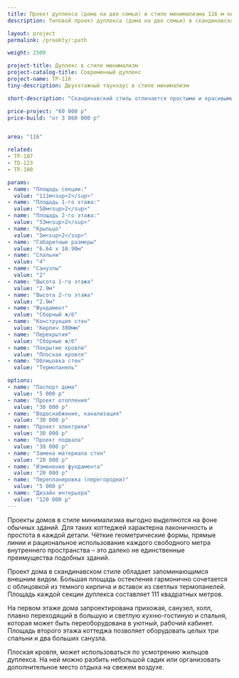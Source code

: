```yaml
---
title: Проект дуплекса (дома на две семьи) в стиле минимализма 116 м кв
description: Типовой проект дуплекса (дома на две семьи) в скандинавском стиле минимализма, из кирпича, газобетона или пеноблока. Площадь секции&#58; 116 м.кв.

layout: project
permalink: /proekty/:path

weight: 2500

project-title: Дуплекс в стиле минимализм
project-catalog-title: Современный дуплекс
project-name: TP-116
tiny-description: Двухэтажный таунхаус в стиле минимализм

short-description: "Скандинавский стиль отличается простыми и красивыми формами, комфортабелен и уютен. Термопанели из светлой древесины на фоне темных фасадов создают контраст, который позволит дому выделиться на общем фоне природы. Минимализм дуплекса прослеживается и в планировке – все внутреннее пространство используется с максимальной пользой. Окна больших размеров обрамляют светлые и уютные спальни, из которых можно любоваться садом."

price-project: "60 000 р"
price-build: "от 3 860 000 р"


area: "116"

related:
- TP-107
- TD-123
- TP-100

params:
- name: "Площадь секции:"
  value: "111м<sup>2</sup>"
- name: "Площадь 1-го этажа:"
  value: "58м<sup>2</sup>"
- name: "Площадь 2-го этажа:"
  value: "53м<sup>2</sup>"
- name: "Крыльцо"
  value: "5м<sup>2</sup>"
- name: "Габаритные размеры"
  value: "6.64 x 10.90м"
- name: "Спальни"
  value: "4"
- name: "Санузлы"
  value: "2"
- name: "Высота 1-го этажа"
  value: "2.9м"
- name: "Высота 2-го этажа"
  value: "2.9м"
- name: "Фундамент"
  value: "Сборный ж/б"
- name: "Конструкция стен"
  value: "Кирпич 380мм"
- name: "Перекрытия"
  value: "Сборные ж/б"
- name: "Покрытие кровли"
  value: "Плоская кровля"
- name: "Облицовка стен"
  value: "Термопанель"

options:
- name: "Паспорт дома"
  value: "5 000 р"
- name: "Проект отопления"
  value: "30 000 р"
- name: "Водоснабжение, канализация"
  value: "30 000 р"
- name: "Проект электрики"
  value: "30 000 р"
- name: "Проект подвала"
  value: "30 000 р"
- name: "Замена материала стен"
  value: "20 000 р"
- name: "Изменение фундамента"
  value: "20 000 р"
- name: "Перепланировка (перегородки)"
  value: "5 000 р"
- name: "Дизайн интерьера"
  value: "120 000 р"
---
```

Проекты домов в стиле минимализма выгодно выделяются на фоне обычных зданий. Для таких коттеджей характерна лаконичность и простота в каждой детали. Чёткие геометрические формы, прямые линии и рациональное использование каждого свободного метра внутреннего пространства – это далеко не единственные преимущества подобных зданий.

Проект дома в скандинавском стиле обладает запоминающимся внешним видом. Большая площадь остекления гармонично сочетается с облицовкой из темного кирпича и вставок из светлых термопанелей. Площадь каждой секции дуплекса составляет 111 квадратных метров.

На первом этаже дома запроектирована прихожая, санузел, холл, плавно переходящий в большую и светлую кухню-гостиную и спальня, которая может быть переоборудована в уютный, рабочий кабинет. Площадь второго этажа коттеджа позволяет оборудовать целых три спальни и два больших санузла.

Плоская кровля, может использоваться по усмотрению жильцов дуплекса. На ней можно разбить небольшой садик или организовать дополнительное место отдыха на свежем воздухе.